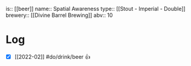 is:: [[beer]]
name:: Spatial Awareness
type:: [[Stout - Imperial - Double]]
brewery:: [[Divine Barrel Brewing]]
abv:: 10

# Log
- [x] [[2022-02]] #do/drink/beer 👍
